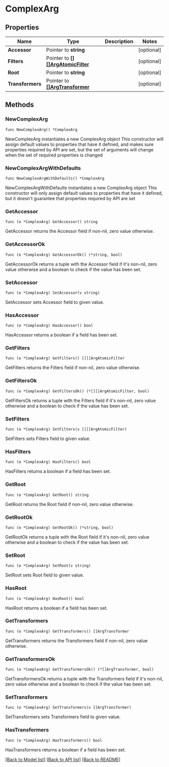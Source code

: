 # ComplexArg

## Properties

Name | Type | Description | Notes
------------ | ------------- | ------------- | -------------
**Accessor** | Pointer to **string** |  | [optional] 
**Filters** | Pointer to [**[][]ArgAtomicFilter**]([]ArgAtomicFilter.md) |  | [optional] 
**Root** | Pointer to **string** |  | [optional] 
**Transformers** | Pointer to [**[]ArgTransformer**](ArgTransformer.md) |  | [optional] 

## Methods

### NewComplexArg

`func NewComplexArg() *ComplexArg`

NewComplexArg instantiates a new ComplexArg object
This constructor will assign default values to properties that have it defined,
and makes sure properties required by API are set, but the set of arguments
will change when the set of required properties is changed

### NewComplexArgWithDefaults

`func NewComplexArgWithDefaults() *ComplexArg`

NewComplexArgWithDefaults instantiates a new ComplexArg object
This constructor will only assign default values to properties that have it defined,
but it doesn't guarantee that properties required by API are set

### GetAccessor

`func (o *ComplexArg) GetAccessor() string`

GetAccessor returns the Accessor field if non-nil, zero value otherwise.

### GetAccessorOk

`func (o *ComplexArg) GetAccessorOk() (*string, bool)`

GetAccessorOk returns a tuple with the Accessor field if it's non-nil, zero value otherwise
and a boolean to check if the value has been set.

### SetAccessor

`func (o *ComplexArg) SetAccessor(v string)`

SetAccessor sets Accessor field to given value.

### HasAccessor

`func (o *ComplexArg) HasAccessor() bool`

HasAccessor returns a boolean if a field has been set.

### GetFilters

`func (o *ComplexArg) GetFilters() [][]ArgAtomicFilter`

GetFilters returns the Filters field if non-nil, zero value otherwise.

### GetFiltersOk

`func (o *ComplexArg) GetFiltersOk() (*[][]ArgAtomicFilter, bool)`

GetFiltersOk returns a tuple with the Filters field if it's non-nil, zero value otherwise
and a boolean to check if the value has been set.

### SetFilters

`func (o *ComplexArg) SetFilters(v [][]ArgAtomicFilter)`

SetFilters sets Filters field to given value.

### HasFilters

`func (o *ComplexArg) HasFilters() bool`

HasFilters returns a boolean if a field has been set.

### GetRoot

`func (o *ComplexArg) GetRoot() string`

GetRoot returns the Root field if non-nil, zero value otherwise.

### GetRootOk

`func (o *ComplexArg) GetRootOk() (*string, bool)`

GetRootOk returns a tuple with the Root field if it's non-nil, zero value otherwise
and a boolean to check if the value has been set.

### SetRoot

`func (o *ComplexArg) SetRoot(v string)`

SetRoot sets Root field to given value.

### HasRoot

`func (o *ComplexArg) HasRoot() bool`

HasRoot returns a boolean if a field has been set.

### GetTransformers

`func (o *ComplexArg) GetTransformers() []ArgTransformer`

GetTransformers returns the Transformers field if non-nil, zero value otherwise.

### GetTransformersOk

`func (o *ComplexArg) GetTransformersOk() (*[]ArgTransformer, bool)`

GetTransformersOk returns a tuple with the Transformers field if it's non-nil, zero value otherwise
and a boolean to check if the value has been set.

### SetTransformers

`func (o *ComplexArg) SetTransformers(v []ArgTransformer)`

SetTransformers sets Transformers field to given value.

### HasTransformers

`func (o *ComplexArg) HasTransformers() bool`

HasTransformers returns a boolean if a field has been set.


[[Back to Model list]](../README.md#documentation-for-models) [[Back to API list]](../README.md#documentation-for-api-endpoints) [[Back to README]](../README.md)


